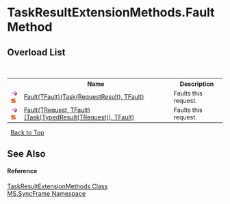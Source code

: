 # TaskResultExtensionMethods.Fault Method 
 


## Overload List
&nbsp;<table><tr><th></th><th>Name</th><th>Description</th></tr><tr><td>![Public method](media/pubmethod.gif "Public method")![Static member](media/static.gif "Static member")</td><td><a href="a4e4a0e8-a641-c6d8-fc59-d8fedd0bb7c0">Fault(TFault)(Task(RequestResult), TFault)</a></td><td>
Faults this request.</td></tr><tr><td>![Public method](media/pubmethod.gif "Public method")![Static member](media/static.gif "Static member")</td><td><a href="4e66eab3-4518-4a10-0652-d45d73bb95c3">Fault(TRequest, TFault)(Task(TypedResult(TRequest)), TFault)</a></td><td>
Faults this request.</td></tr></table>&nbsp;
<a href="#taskresultextensionmethods.fault-method">Back to Top</a>

## See Also


#### Reference
<a href="cee6733d-b9b3-7f93-4a41-7e731cd8bf82">TaskResultExtensionMethods Class</a><br /><a href="de148c19-6fcd-6ea5-c13c-94525bd1dd5b">MS.SyncFrame Namespace</a><br />